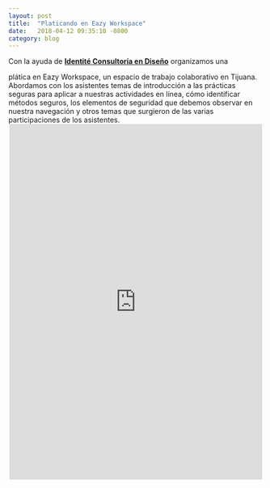 ```yaml
---
layout: post
title:  "Platicando en Eazy Workspace"
date:   2018-04-12 09:35:10 -0800
category: blog
---
```

Con la ayuda de **<a href="https://www.facebook.com/identiteconsultoria/">Identité Consultoría en Diseño</a>** organizamos una 
<!--more-->plática en Eazy Workspace, un espacio de trabajo colaborativo en Tijuana. Abordamos con los asistentes temas de introducción a las prácticas seguras para aplicar a nuestras actividades en línea, cómo identificar métodos seguros, los elementos de seguridad que debemos observar en nuestra navegación y otros temas que surgieron de las varias participaciones de los asistentes.

<iframe src="https://www.facebook.com/plugins/post.php?href=https%3A%2F%2Fwww.facebook.com%2Fidentiteconsultoria%2Fposts%2F1791259611182583&amp;width=500" width="500" height="704" style="border:none;overflow:hidden;margin:auto;display:block;" scrolling="no" frameborder="0" allowtransparency="true" allow="encrypted-media"></iframe>